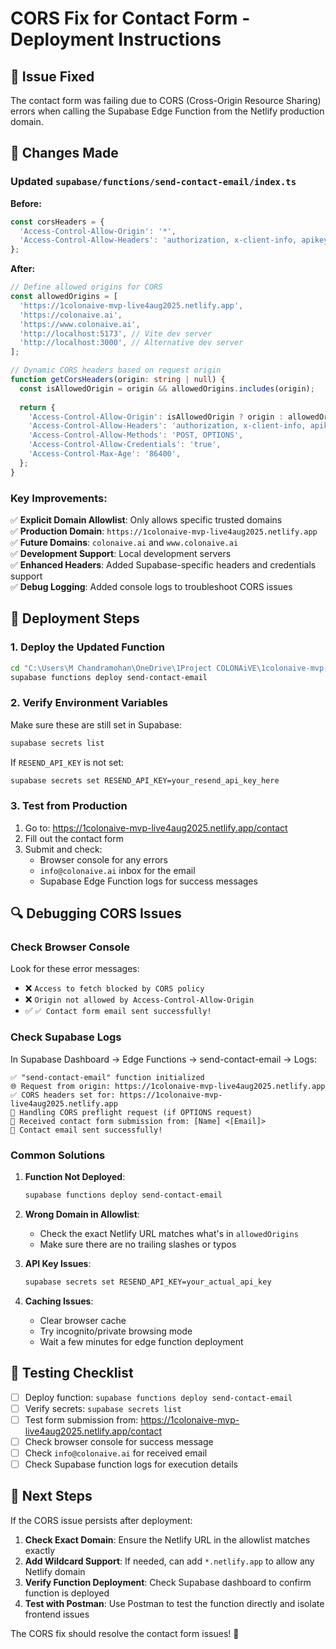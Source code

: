 # CORS Fix for Contact Form - Deployment Instructions

## 🚨 Issue Fixed
The contact form was failing due to CORS (Cross-Origin Resource Sharing) errors when calling the Supabase Edge Function from the Netlify production domain.

## 🔧 Changes Made

### Updated `supabase/functions/send-contact-email/index.ts`

**Before:**
```typescript
const corsHeaders = {
  'Access-Control-Allow-Origin': '*',
  'Access-Control-Allow-Headers': 'authorization, x-client-info, apikey, content-type'
};
```

**After:**
```typescript
// Define allowed origins for CORS
const allowedOrigins = [
  'https://1colonaive-mvp-live4aug2025.netlify.app',
  'https://colonaive.ai',
  'https://www.colonaive.ai',
  'http://localhost:5173', // Vite dev server
  'http://localhost:3000', // Alternative dev server
];

// Dynamic CORS headers based on request origin
function getCorsHeaders(origin: string | null) {
  const isAllowedOrigin = origin && allowedOrigins.includes(origin);
  
  return {
    'Access-Control-Allow-Origin': isAllowedOrigin ? origin : allowedOrigins[0],
    'Access-Control-Allow-Headers': 'authorization, x-client-info, apikey, content-type, x-supabase-apikey',
    'Access-Control-Allow-Methods': 'POST, OPTIONS',
    'Access-Control-Allow-Credentials': 'true',
    'Access-Control-Max-Age': '86400',
  };
}
```

### Key Improvements:
✅ **Explicit Domain Allowlist**: Only allows specific trusted domains  
✅ **Production Domain**: `https://1colonaive-mvp-live4aug2025.netlify.app`  
✅ **Future Domains**: `colonaive.ai` and `www.colonaive.ai`  
✅ **Development Support**: Local development servers  
✅ **Enhanced Headers**: Added Supabase-specific headers and credentials support  
✅ **Debug Logging**: Added console logs to troubleshoot CORS issues  

## 🚀 Deployment Steps

### 1. Deploy the Updated Function
```bash
cd "C:\Users\M Chandramohan\OneDrive\1Project COLONAiVE\1colonaive-mvp-live 4 Aug 2025"
supabase functions deploy send-contact-email
```

### 2. Verify Environment Variables
Make sure these are still set in Supabase:
```bash
supabase secrets list
```

If `RESEND_API_KEY` is not set:
```bash
supabase secrets set RESEND_API_KEY=your_resend_api_key_here
```

### 3. Test from Production
1. Go to: https://1colonaive-mvp-live4aug2025.netlify.app/contact
2. Fill out the contact form
3. Submit and check:
   - Browser console for any errors
   - `info@colonaive.ai` inbox for the email
   - Supabase Edge Function logs for success messages

## 🔍 Debugging CORS Issues

### Check Browser Console
Look for these error messages:
- ❌ `Access to fetch blocked by CORS policy`
- ❌ `Origin not allowed by Access-Control-Allow-Origin`
- ✅ `✅ Contact form email sent successfully!`

### Check Supabase Logs
In Supabase Dashboard → Edge Functions → send-contact-email → Logs:
```
✅ "send-contact-email" function initialized
🌐 Request from origin: https://1colonaive-mvp-live4aug2025.netlify.app
✅ CORS headers set for: https://1colonaive-mvp-live4aug2025.netlify.app
🔄 Handling CORS preflight request (if OPTIONS request)
📨 Received contact form submission from: [Name] <[Email]>
🎉 Contact email sent successfully!
```

### Common Solutions

1. **Function Not Deployed**:
   ```bash
   supabase functions deploy send-contact-email
   ```

2. **Wrong Domain in Allowlist**:
   - Check the exact Netlify URL matches what's in `allowedOrigins`
   - Make sure there are no trailing slashes or typos

3. **API Key Issues**:
   ```bash
   supabase secrets set RESEND_API_KEY=your_actual_api_key
   ```

4. **Caching Issues**:
   - Clear browser cache
   - Try incognito/private browsing mode
   - Wait a few minutes for edge function deployment

## 🧪 Testing Checklist

- [ ] Deploy function: `supabase functions deploy send-contact-email`
- [ ] Verify secrets: `supabase secrets list`
- [ ] Test form submission from: https://1colonaive-mvp-live4aug2025.netlify.app/contact
- [ ] Check browser console for success message
- [ ] Check `info@colonaive.ai` for received email
- [ ] Check Supabase function logs for execution details

## 📝 Next Steps

If the CORS issue persists after deployment:

1. **Check Exact Domain**: Ensure the Netlify URL in the allowlist matches exactly
2. **Add Wildcard Support**: If needed, can add `*.netlify.app` to allow any Netlify domain
3. **Verify Function Deployment**: Check Supabase dashboard to confirm function is deployed
4. **Test with Postman**: Use Postman to test the function directly and isolate frontend issues

The CORS fix should resolve the contact form issues! 🎉